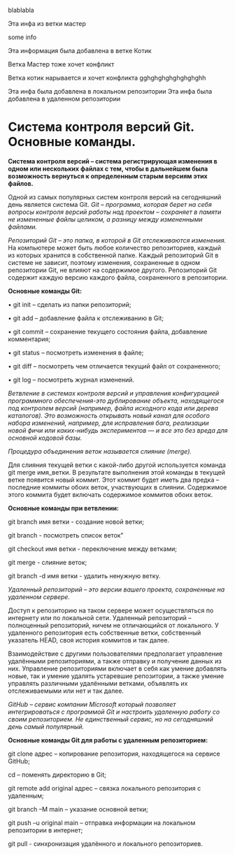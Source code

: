 blablabla

Эта инфа из ветки мастер

some info

Эта информация была добавлена в ветке Котик

Ветка Мастер тоже хочет конфликт

Ветка котик нарывается и хочет конфликта
gghghghghghghghghh

Эта инфа была добавлена в локальном репозитории
Эта инфа была добавлена в удаленном репозитории



# Система контроля версий Git. Основные команды. 

**Система контроля версий – система регистрирующая изменения в одном или нескольких файлах с тем, чтобы в дальнейшем была возможность вернуться к определенным старым версиям этих файлов.**

Одной из самых популярных систем контроля версий на сегодняшний день является система Git.
*Git – программа, которая берет на себя вопросы контроля версий работы над проектом – сохраняет в памяти не измененные файлы целиком, а разницу между измененными файлами.*

*Репозиторий Git – это папка, в которой в Git отслеживаются изменения.* На компьютере может быть любое количество репозиториев, каждый из которых хранится в собственной папке. Каждый репозиторий Git в системе не зависит, поэтому изменения, сохраненные в одном репозитории Git, не влияют на содержимое другого. Репозиторий Git содержит каждую версию каждого файла, сохраненного в репозитории.

**Основные команды Git:**

•	git init – сделать из папки репозиторий;

•	git add – добавление файла к отслеживанию в Git;

•	git commit – сохранение текущего состояния файла, добавление комментария;

•	git status – посмотреть изменения в файле;

•	git diff – посмотреть чем отличается текущий файл от сохраненного;

•	git log – посмотреть журнал изменений.

*Ветвление в системах контроля версий и управления конфигурацией программного обеспечения-это дублирование объекта, находящегося под контролем версий (например, файла исходного кода или дерева каталогов).
Это возможность открывать новый канал для особого набора изменений, например, для исправления бага, реализации новой фичи или каких-нибудь экспериментов — и все это без вреда для основной кодовой базы.*

*Процедура объединения веток называется слияние (merge).* 

Для слияния текущей ветки с какой-либо другой используется команда git merge имя_ветки. В результате выполнения этой команды в текущей ветке появится новый коммит. Этот коммит будет иметь два предка – последние коммиты обоих веток, участвующих в слиянии. Содержимое этого коммита будет включать содержимое коммитов обоих веток.



**Основные команды при ветвлении:**

git branch имя ветки - создание новой ветки;

git branch - посмотреть список веток"

git checkout имя ветки - переключение между ветками;

git merge - слияние веток;

git branch -d имя ветки - удалить ненужную ветку.

*Удаленный репозиторий – это версии вашего проекта, сохраненные на удаленном сервере.*
 
 Доступ к репозиторию на таком сервере может осуществляться по интернету или по локальной сети. Удаленный репозиторий – полноценный репозиторий, ничем не отличающийся от локального. У удаленного репозитория есть собственные ветки, собственный указатель HEAD, своя история коммитов и так далее.

 Взаимодействие с другими пользователями предполагает управление удалёнными репозиториями, а также отправку и получение данных из них. Управление репозиториями включает в себя как умение добавлять новые, так и умение удалять устаревшие репозитории, а также умение управлять различными удалёнными ветками, объявлять их отслеживаемыми или нет и так далее. 

 *GitHub – сервис компании Microsoft который позволяет интегрироваться с программой Git и настроить удаленную работу со своим репозиторием. Не единственный сервис, но на сегодняшний день самый популярный.*

 **Основные команды Git для работы с удаленным репозиторием:**

git clone адрес – копирование репозитория, находящегося на сервисе GitHub;

cd – поменять директорию в Git;

git remote add original адрес – связка локального репозитория с удаленным;

git branch –M main – указание основной ветки;

git push –u original main – отправка информации на локальном репозитории в интернет;

git pull  - синхронизация удалённого и локального репозиториев. 